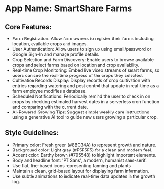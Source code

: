 # **App Name**: SmartShare Farms

## Core Features:

- Farm Registration: Allow farm owners to register their farms including location, available crops and images.
- User Authentication: Allow users to sign up using email/password or Google Sign-In and manage profile details.
- Crop Selection and Farm Discovery: Enable users to browse available crops and select farms based on location and crop availability.
- Real-time Crop Monitoring: Embed live video streams of smart farms, so users can see the real-time progress of the crops they selected.
- Cultivation Records Display: Display records of crop cultivation with entries regarding watering and pest control that update in real-time as a farm employee modifies a database.
- Scheduled Notifications: Periodically remind the user to check in on crops by checking estimated harvest dates in a serverless cron function and comparing with the current date.
- AI-Powered Growing Tips: Suggest simple weekly care instructions using a generative AI tool to guide new users growing a particular crop. 

## Style Guidelines:

- Primary color: Fresh green (#8BC34A) to represent growth and nature.
- Background color: Light gray (#F5F5F5) for a clean and modern feel.
- Accent color: Earthy brown (#795548) to highlight important elements.
- Body and headline font: 'PT Sans', a modern, humanist sans-serif.
- Use flat, line-based icons representing farming and plants.
- Maintain a clean, grid-based layout for displaying farm information.
- Use subtle animations to indicate real-time data updates in the growth log.